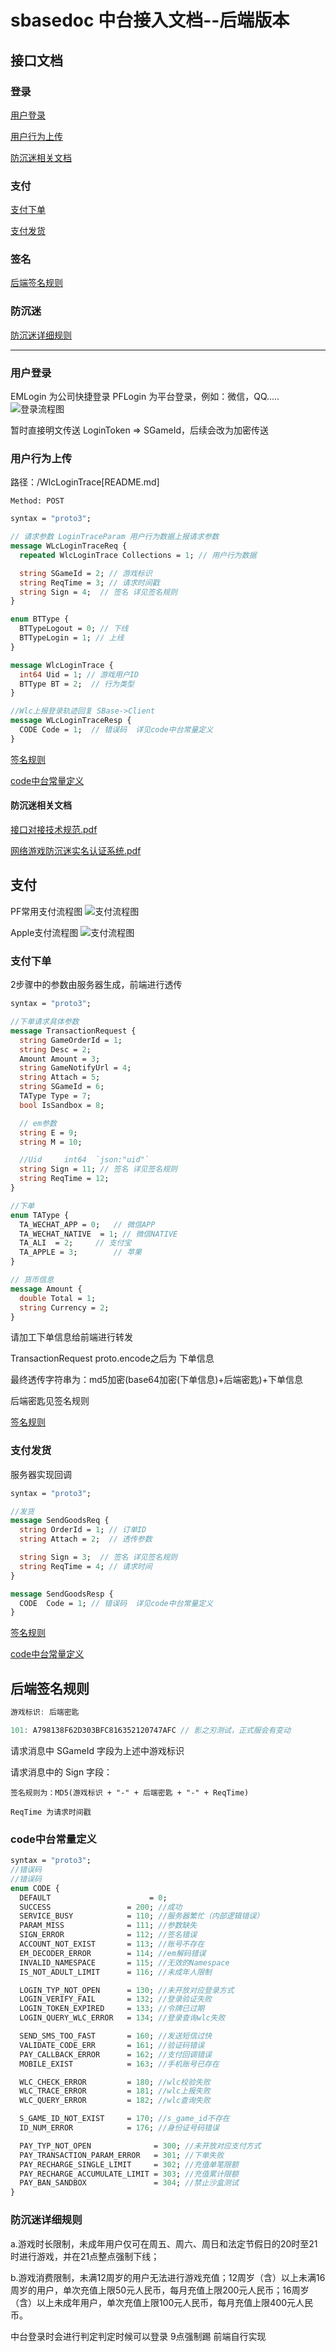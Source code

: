 # sbasedoc 中台接入文档--后端版本

## 接口文档

### 登录
[用户登录](#login)

[用户行为上传](#usertrace)

[防沉迷相关文档](#wlc)
### 支付
[支付下单](#paytransaction)

[支付发货](#sendgoods)

### 签名
[后端签名规则](#sign)

### 防沉迷
[防沉迷详细规则](#chenmi)

---
### <a id="login">用户登录</a>
EMLogin 为公司快捷登录 PFLogin 为平台登录，例如：微信，QQ.....
![登录流程图](../image/login.png)

暂时直接明文传送 LoginToken => SGameId，后续会改为加密传送
### <a id="usertrace">用户行为上传</a> 
路径：/WlcLoginTrace[README.md]

```
Method: POST
```

```protobuf
syntax = "proto3";

// 请求参数 LoginTraceParam 用户行为数据上报请求参数
message WLcLoginTraceReq {
  repeated WlcLoginTrace Collections = 1; // 用户行为数据

  string SGameId = 2; // 游戏标识
  string ReqTime = 3; // 请求时间戳
  string Sign = 4;  // 签名 详见签名规则
}

enum BTType {
  BTTypeLogout = 0; // 下线
  BTTypeLogin = 1; // 上线
}

message WlcLoginTrace {
  int64 Uid = 1; // 游戏用户ID
  BTType BT = 2;  // 行为类型
}

//Wlc上报登录轨迹回复 SBase->Client
message WLcLoginTraceResp {
  CODE Code = 1;  // 错误码  详见code中台常量定义
}
```
[签名规则](#sign)

[code中台常量定义](#code)

#### <a id="wlc">防沉迷相关文档</a>

[接口对接技术规范.pdf](../WLC/接口对接技术规范.pdf)

[网络游戏防沉迷实名认证系统.pdf](../WLC/网络游戏防沉迷实名认证系统.pdf)

## 支付
PF常用支付流程图
![支付流程图](../image/pay.png)

Apple支付流程图
![支付流程图](../image/ApplePay.png)

### <a id="paytransaction">支付下单</a>

2步骤中的参数由服务器生成，前端进行透传

```protobuf
syntax = "proto3";

//下单请求具体参数
message TransactionRequest {
  string GameOrderId = 1;
  string Desc = 2;
  Amount Amount = 3;
  string GameNotifyUrl = 4;
  string Attach = 5;
  string SGameId = 6;
  TAType Type = 7;
  bool IsSandbox = 8;

  // em参数
  string E = 9;
  string M = 10;

  //Uid     int64  `json:"uid"`
  string Sign = 11; // 签名 详见签名规则
  string ReqTime = 12;
}

//下单
enum TAType {
  TA_WECHAT_APP = 0;   // 微信APP
  TA_WECHAT_NATIVE  = 1; // 微信NATIVE
  TA_ALI  = 2;     // 支付宝
  TA_APPLE = 3;        // 苹果
}

// 货币信息
message Amount {
  double Total = 1;
  string Currency = 2;
}
```

请加工下单信息给前端进行转发

TransactionRequest proto.encode之后为 下单信息

最终透传字符串为：md5加密(base64加密(下单信息)+后端密匙)+下单信息  

后端密匙见签名规则

[签名规则](#sign)

### <a id="sendgoods">支付发货</a>

服务器实现回调

```protobuf
syntax = "proto3";

//发货
message SendGoodsReq {
  string OrderId = 1; // 订单ID
  string Attach = 2;  // 透传参数

  string Sign = 3;  // 签名 详见签名规则
  string ReqTime = 4; // 请求时间
}

message SendGoodsResp {
  CODE  Code = 1; // 错误码  详见code中台常量定义
}
```
[签名规则](#sign)

[code中台常量定义](#code)

## <a id="sign">后端签名规则</a>
```go
游戏标识: 后端密匙

101: A798138F62D303BFC816352120747AFC // 影之刃测试，正式服会有变动
```

请求消息中 SGameId 字段为上述中游戏标识

请求消息中的 Sign 字段：

    签名规则为：MD5(游戏标识 + "-" + 后端密匙 + "-" + ReqTime)

    ReqTime 为请求时间戳

### <a id="code">code中台常量定义</a>
```protobuf
syntax = "proto3";
//错误码
//错误码
enum CODE {
  DEFAULT 			           = 0;
  SUCCESS                 = 200; //成功
  SERVICE_BUSY            = 110; //服务器繁忙（内部逻辑错误）
  PARAM_MISS              = 111; //参数缺失
  SIGN_ERROR              = 112; //签名错误
  ACCOUNT_NOT_EXIST       = 113; //账号不存在
  EM_DECODER_ERROR        = 114; //em解码错误
  INVALID_NAMESPACE       = 115; //无效的Namespace
  IS_NOT_ADULT_LIMIT      = 116; //未成年人限制

  LOGIN_TYP_NOT_OPEN      = 130; //未开放对应登录方式
  LOGIN_VERIFY_FAIL       = 132; //登录验证失败
  LOGIN_TOKEN_EXPIRED     = 133; //令牌已过期
  LOGIN_QUERY_WLC_ERROR   = 134; //登录查询wlc失败

  SEND_SMS_TOO_FAST       = 160; //发送短信过快
  VALIDATE_CODE_ERR       = 161; //验证码错误
  PAY_CALLBACK_ERROR      = 162; //支付回调错误
  MOBILE_EXIST            = 163; //手机账号已存在

  WLC_CHECK_ERROR         = 180; //wlc校验失败
  WLC_TRACE_ERROR         = 181; //wlc上报失败
  WLC_QUERY_ERROR         = 182; //wlc查询失败

  S_GAME_ID_NOT_EXIST     = 170; //s_game_id不存在
  ID_NUM_ERROR            = 176; //身份证号码错误

  PAY_TYP_NOT_OPEN              = 300; //未开放对应支付方式
  PAY_TRANSACTION_PARAM_ERROR   = 301; //下单失败
  PAY_RECHARGE_SINGLE_LIMIT     = 302; //充值单笔限额
  PAY_RECHARGE_ACCUMULATE_LIMIT = 303; //充值累计限额
  PAY_BAN_SANDBOX               = 304; //禁止沙盒测试
}
```

###  <a id="chenmi">防沉迷详细规则</a>

a.游戏时长限制，未成年用户仅可在周五、周六、周日和法定节假日的20时至21时进行游戏，并在21点整点强制下线；

b.游戏消费限制，未满12周岁的用户无法进行游戏充值；12周岁（含）以上未满16周岁的用户，单次充值上限50元人民币，每月充值上限200元人民币；16周岁（含）以上未成年用户，单次充值上限100元人民币，每月充值上限400元人民币。

中台登录时会进行判定判定时候可以登录 9点强制踢 前端自行实现 